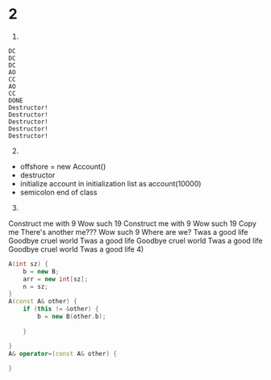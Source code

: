 # 2
1) 
```
DC
DC
DC
AO
CC
AO
CC
DONE
Destructor!
Destructor!
Destructor!
Destructor!
Destructor!
```
2)
- offshore = new Account()
- destructor
- initialize account in initialization list as account(10000)
- semicolon end of class
3)
Construct me with 9
Wow such 19
Construct me with 9
Wow such 19
Copy me
There's another me???
Wow such 9
Where are we?
Twas a good life
Goodbye cruel world
Twas a good life
Goodbye cruel world
Twas a good life
Goodbye cruel world
Twas a good life
4)
```cpp
A(int sz) {
	b = new B;
	arr = new int[sz];
	n = sz;
}
A(const A& other) {
	if (this != &other) {
		b = new B(other.b);
		
	}

}
A& operator=(const A& other) {
	
}